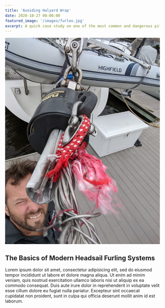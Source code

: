 ```yaml
---
title: 'Avoiding Halyard Wrap'
date: 2020-10-27 00:00:00
featured_image: '/images/furlex.jpg'
excerpt: A quick case study on one of the most common and dangerous pitfalls of headsail furling systems
---
```


![](/images/halyard-wrap.jpg)

## The Basics of Modern Headsail Furling Systems

Lorem ipsum dolor sit amet, consectetur adipisicing elit, sed do eiusmod tempor incididunt ut labore et dolore magna aliqua. Ut enim ad minim veniam, quis nostrud exercitation ullamco laboris nisi ut aliquip ex ea commodo consequat. Duis aute irure dolor in reprehenderit in voluptate velit esse cillum dolore eu fugiat nulla pariatur. Excepteur sint occaecat cupidatat non proident, sunt in culpa qui officia deserunt mollit anim id est laborum.
